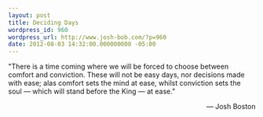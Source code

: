 ```yaml
---
layout: post
title: Deciding Days
wordpress_id: 960
wordpress_url: http://www.josh-bob.com/?p=960
date: 2012-08-03 14:32:00.000000000 -05:00
---
```

"There is a time coming where we will be forced to choose between comfort and conviction. These will not be easy days, nor decisions made with ease; alas comfort sets the mind at ease, whilst conviction sets the soul — which will stand before the King — at ease."
<p style="text-align: right;">— Josh Boston</p>
